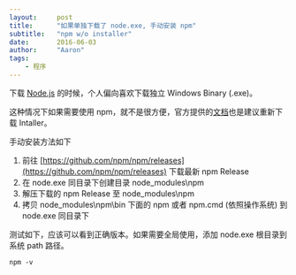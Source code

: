 ```yaml
---
layout:     post
title:      "如果单独下载了 node.exe, 手动安装 npm"
subtitle:   "npm w/o installer"
date:       2016-06-03
author:     "Aaron"
tags:
    - 程序
---
```


下载 [Node.js](https://nodejs.org/en/download/) 的时候，个人偏向喜欢下载独立 Windows Binary (.exe)。

这种情况下如果需要使用 npm，就不是很方便，官方提供的[文档](https://github.com/npm/npm#windows-install-or-upgrade)也是建议重新下载 Intaller。

手动安装方法如下

1. 前往 [https://github.com/npm/npm/releases](https://github.com/npm/npm/releases) 下载最新 npm Release
2. 在 node.exe 同目录下创建目录 node_modules\npm
3. 解压下载的 npm Release 至 node_modules\npm
4. 拷贝 node_modules\npm\bin 下面的 npm 或者 npm.cmd (依照操作系统) 到 node.exe 同目录下

测试如下，应该可以看到正确版本。如果需要全局使用，添加 node.exe 根目录到系统 path 路径。

```
npm -v
```